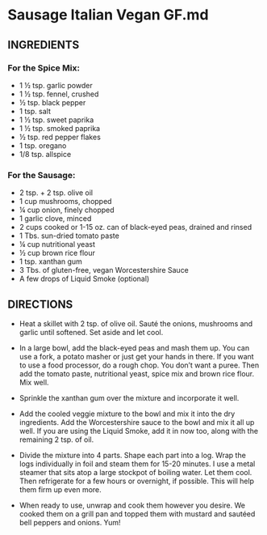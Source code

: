 # Sausage Italian Vegan GF.md



## INGREDIENTS

### For the Spice Mix:
- 1 ½ tsp. garlic powder
- 1 ½ tsp. fennel, crushed
- ½ tsp. black pepper
- 1 tsp. salt
- 1 ½ tsp. sweet paprika
- 1 ½ tsp. smoked paprika
- ½ tsp. red pepper flakes
- 1 tsp. oregano
- 1/8 tsp. allspice

### For the Sausage:
- 2 tsp. + 2 tsp. olive oil
- 1 cup mushrooms, chopped
- ¼ cup onion, finely chopped
- 1 garlic clove, minced
- 2 cups cooked or 1-15 oz. can of black-eyed peas, drained and rinsed
- 1 Tbs. sun-dried tomato paste
- ¼ cup nutritional yeast
- ½ cup brown rice flour
- 1 tsp. xanthan gum
- 3 Tbs. of gluten-free, vegan Worcestershire Sauce
- A few drops of Liquid Smoke (optional)


## DIRECTIONS

- Heat a skillet with 2 tsp. of olive oil. Sauté the onions, mushrooms and garlic until softened. Set aside and let cool.
- In a large bowl, add the black-eyed peas and mash them up. You can use a fork, a potato masher or just get your hands in there. If you want to use a food processor, do a rough chop. You don’t want a puree. Then add the tomato paste, nutritional yeast, spice mix and brown rice flour. Mix well.
- Sprinkle the xanthan gum over the mixture and incorporate it well.
- Add the cooled veggie mixture to the bowl and mix it into the dry ingredients. Add the Worcestershire sauce to the bowl and mix it all up well. If you are using the Liquid Smoke, add it in now too, along with the remaining 2 tsp. of oil.

- Divide the mixture into 4 parts. Shape each part into a log. Wrap the logs individually in foil and steam them for 15-20 minutes. I use a metal steamer that sits atop a large stockpot of boiling water. Let them cool. Then refrigerate for a few hours or overnight, if possible. This will help them firm up even more.

- When ready to use, unwrap and cook them however you desire. We cooked them on a grill pan and topped them with mustard and sautéed bell peppers and onions. Yum!
